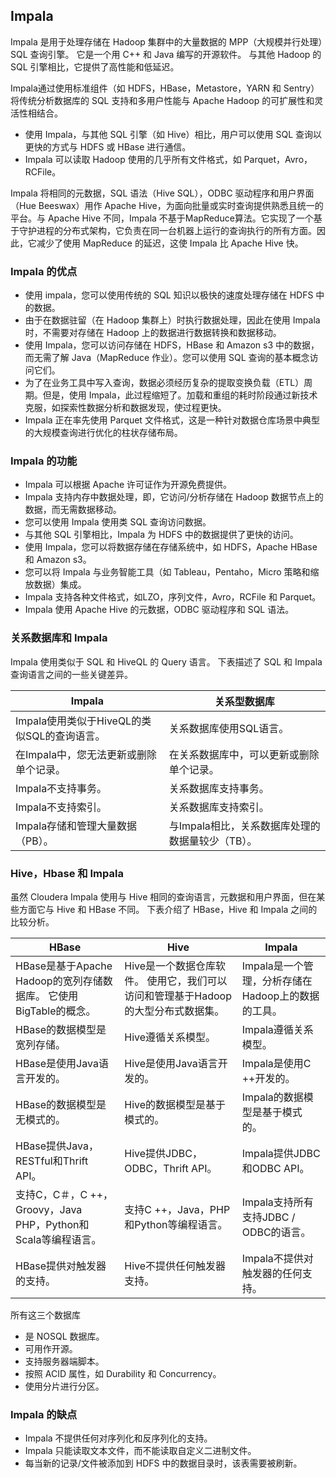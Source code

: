 ## Impala

Impala 是用于处理存储在 Hadoop 集群中的大量数据的 MPP（大规模并行处理）SQL 查询引擎。 它是一个用 C++ 和 Java 编写的开源软件。 与其他 Hadoop 的 SQL 引擎相比，它提供了高性能和低延迟。

Impala通过使用标准组件（如 HDFS，HBase，Metastore，YARN 和 Sentry）将传统分析数据库的 SQL 支持和多用户性能与 Apache Hadoop 的可扩展性和灵活性相结合。

- 使用 Impala，与其他 SQL 引擎（如 Hive）相比，用户可以使用 SQL 查询以更快的方式与 HDFS 或 HBase 进行通信。
- Impala 可以读取 Hadoop 使用的几乎所有文件格式，如 Parquet，Avro，RCFile。

Impala 将相同的元数据，SQL 语法（Hive SQL），ODBC 驱动程序和用户界面（Hue Beeswax）用作 Apache Hive，为面向批量或实时查询提供熟悉且统一的平台。与 Apache Hive 不同，Impala 不基于MapReduce算法。它实现了一个基于守护进程的分布式架构，它负责在同一台机器上运行的查询执行的所有方面。因此，它减少了使用 MapReduce 的延迟，这使 Impala 比 Apache Hive 快。


### Impala 的优点
- 使用 impala，您可以使用传统的 SQL 知识以极快的速度处理存储在 HDFS 中的数据。
- 由于在数据驻留（在 Hadoop 集群上）时执行数据处理，因此在使用 Impala 时，不需要对存储在 Hadoop 上的数据进行数据转换和数据移动。
- 使用 Impala，您可以访问存储在 HDFS，HBase 和 Amazon s3 中的数据，而无需了解 Java（MapReduce 作业）。您可以使用 SQL 查询的基本概念访问它们。
- 为了在业务工具中写入查询，数据必须经历复杂的提取变换负载（ETL）周期。但是，使用 Impala，此过程缩短了。加载和重组的耗时阶段通过新技术克服，如探索性数据分析和数据发现，使过程更快。
- Impala 正在率先使用 Parquet 文件格式，这是一种针对数据仓库场景中典型的大规模查询进行优化的柱状存储布局。


### Impala 的功能
- Impala 可以根据 Apache 许可证作为开源免费提供。
- Impala 支持内存中数据处理，即，它访问/分析存储在 Hadoop 数据节点上的数据，而无需数据移动。
- 您可以使用 Impala 使用类 SQL 查询访问数据。
- 与其他 SQL 引擎相比，Impala 为 HDFS 中的数据提供了更快的访问。
- 使用 Impala，您可以将数据存储在存储系统中，如 HDFS，Apache HBase 和 Amazon s3。
- 您可以将 Impala 与业务智能工具（如 Tableau，Pentaho，Micro 策略和缩放数据）集成。
- Impala 支持各种文件格式，如LZO，序列文件，Avro，RCFile 和 Parquet。
- Impala 使用 Apache Hive 的元数据，ODBC 驱动程序和 SQL 语法。


### 关系数据库和 Impala
Impala 使用类似于 SQL 和 HiveQL 的 Query 语言。 下表描述了 SQL 和 Impala 查询语言之间的一些关键差异。

| Impala                                      | 关系型数据库                                     |
| ------------------------------------------- | ------------------------------------------------ |
| Impala使用类似于HiveQL的类似SQL的查询语言。 | 关系数据库使用SQL语言。                          |
| 在Impala中，您无法更新或删除单个记录。      | 在关系数据库中，可以更新或删除单个记录。         |
| Impala不支持事务。                          | 关系数据库支持事务。                             |
| Impala不支持索引。                          | 关系数据库支持索引。                             |
| Impala存储和管理大量数据（PB）。            | 与Impala相比，关系数据库处理的数据量较少（TB）。 |

### Hive，Hbase 和 Impala
虽然 Cloudera Impala 使用与 Hive 相同的查询语言，元数据和用户界面，但在某些方面它与 Hive 和 HBase 不同。 下表介绍了 HBase，Hive 和 Impala 之间的比较分析。

| HBase                                                        | Hive                                                         | Impala                                             |
| ------------------------------------------------------------ | ------------------------------------------------------------ | -------------------------------------------------- |
| HBase是基于Apache Hadoop的宽列存储数据库。 它使用BigTable的概念。 | Hive是一个数据仓库软件。 使用它，我们可以访问和管理基于Hadoop的大型分布式数据集。 | Impala是一个管理，分析存储在Hadoop上的数据的工具。 |
| HBase的数据模型是宽列存储。                                  | Hive遵循关系模型。                                           | Impala遵循关系模型。                               |
| HBase是使用Java语言开发的。                                  | Hive是使用Java语言开发的。                                   | Impala是使用C ++开发的。                           |
| HBase的数据模型是无模式的。                                  | Hive的数据模型是基于模式的。                                 | Impala的数据模型是基于模式的。                     |
| HBase提供Java，RESTful和Thrift API。                         | Hive提供JDBC，ODBC，Thrift API。                             | Impala提供JDBC和ODBC API。                         |
| 支持C，C＃，C ++，Groovy，Java PHP，Python和Scala等编程语言。 | 支持C ++，Java，PHP和Python等编程语言。                      | Impala支持所有支持JDBC / ODBC的语言。              |
| HBase提供对触发器的支持。                                    | Hive不提供任何触发器支持。                                   | Impala不提供对触发器的任何支持。                   |

所有这三个数据库

- 是 NOSQL 数据库。
- 可用作开源。
- 支持服务器端脚本。
- 按照 ACID 属性，如 Durability 和 Concurrency。
- 使用分片进行分区。

### Impala 的缺点
- Impala 不提供任何对序列化和反序列化的支持。
- Impala 只能读取文本文件，而不能读取自定义二进制文件。
- 每当新的记录/文件被添加到 HDFS 中的数据目录时，该表需要被刷新。

